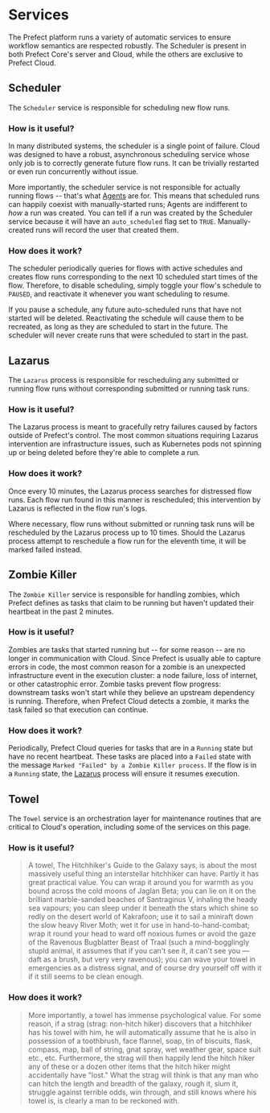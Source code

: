 # Services

The Prefect platform runs a variety of automatic services to ensure workflow semantics are respected robustly. The Scheduler is present in both Prefect Core's server and Cloud, while the others are exclusive to Prefect Cloud.

## Scheduler

The `Scheduler` service is responsible for scheduling new flow runs.

### How is it useful?

In many distributed systems, the scheduler is a single point of failure. Cloud was designed to have a robust, asynchronous scheduling service whose only job is to correctly generate future flow runs. It can be trivially restarted or even run concurrently without issue.

More importantly, the scheduler service is not responsible for actually running flows -- that's what [Agents](/orchestration/agents/overview) are for. This means that scheduled runs can happily coexist with manually-started runs; Agents are indifferent to _how_ a run was created. You can tell if a run was created by the Scheduler service because it will have an `auto_scheduled` flag set to `TRUE`. Manually-created runs will record the user that created them.

### How does it work?

The scheduler periodically queries for flows with active schedules and creates flow runs corresponding to the next 10 scheduled start times of the flow. Therefore, to disable scheduling, simply toggle your flow's schedule to `PAUSED`, and reactivate it whenever you want scheduling to resume.

If you pause a schedule, any future auto-scheduled runs that have not started will be deleted. Reactivating the schedule will cause them to be recreated, as long as they are scheduled to start in the future. The scheduler will never create runs that were scheduled to start in the past.

## Lazarus

The `Lazarus` process is responsible for rescheduling any submitted or running flow runs without
corresponding submitted or running task runs.

### How is it useful?

The Lazarus process is meant to gracefully retry failures caused by factors outside of Prefect's control. The most common situations requiring Lazarus intervention are infrastructure issues, such as Kubernetes pods not spinning up or being deleted before they're able to complete a run.

### How does it work?

Once every 10 minutes, the Lazarus process searches for distressed flow runs. Each flow run found in this manner is rescheduled; this intervention by Lazarus is reflected in the flow run's logs.

Where necessary, flow runs without submitted or running task runs will be rescheduled by the Lazarus process up to 10 times. Should the Lazarus process attempt to reschedule a flow run for the eleventh time, it will be marked failed instead.

## Zombie Killer

The `Zombie Killer` service is responsible for handling zombies, which Prefect defines as tasks that claim to be running but haven't updated their heartbeat in the past 2 minutes.

### How is it useful?

Zombies are tasks that started running but -- for some reason -- are no longer in communication with Cloud. Since Prefect is usually able to capture errors in code, the most common reason for a zombie is an unexpected infrastructure event in the execution cluster: a node failure, loss of internet, or other catastrophic error. Zombie tasks prevent flow progress: downstream tasks won't start while they believe an upstream dependency is running. Therefore, when Prefect Cloud detects a zombie, it marks the task failed so that execution can continue.

### How does it work?

Periodically, Prefect Cloud queries for tasks that are in a `Running` state but have no recent heartbeat. These tasks are placed into a `Failed` state with the message `Marked "Failed" by a Zombie Killer process`. If the flow is in a `Running` state, the [Lazarus](#lazarus) process will ensure it resumes execution.

## Towel

The `Towel` service is an orchestration layer for maintenance routines that are critical to Cloud's operation, including some of the services on this page.

### How is it useful?

> A towel, The Hitchhiker's Guide to the Galaxy says, is about the most massively useful thing an interstellar hitchhiker can have. Partly it has great practical value. You can wrap it around you for warmth as you bound across the cold moons of Jaglan Beta; you can lie on it on the brilliant marble-sanded beaches of Santraginus V, inhaling the heady sea vapours; you can sleep under it beneath the stars which shine so redly on the desert world of Kakrafoon; use it to sail a miniraft down the slow heavy River Moth; wet it for use in hand-to-hand-combat; wrap it round your head to ward off noxious fumes or avoid the gaze of the Ravenous Bugblatter Beast of Traal (such a mind-bogglingly stupid animal, it assumes that if you can't see it, it can't see you — daft as a brush, but very very ravenous); you can wave your towel in emergencies as a distress signal, and of course dry yourself off with it if it still seems to be clean enough.

### How does it work?

> More importantly, a towel has immense psychological value. For some reason, if a strag (strag: non-hitch hiker) discovers that a hitchhiker has his towel with him, he will automatically assume that he is also in possession of a toothbrush, face flannel, soap, tin of biscuits, flask, compass, map, ball of string, gnat spray, wet weather gear, space suit etc., etc. Furthermore, the strag will then happily lend the hitch hiker any of these or a dozen other items that the hitch hiker might accidentally have "lost." What the strag will think is that any man who can hitch the length and breadth of the galaxy, rough it, slum it, struggle against terrible odds, win through, and still knows where his towel is, is clearly a man to be reckoned with.
